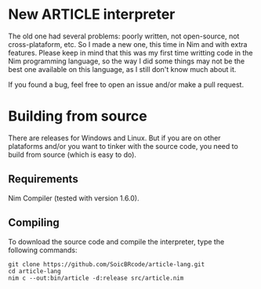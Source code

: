 # New ARTICLE interpreter

The old one had several problems: poorly written, not open-source, not cross-plataform, etc. So I made a new one, this
time in Nim and with extra features. Please keep in mind that this was my first time writting code in the Nim
programming language, so the way I did some things may not be the best one available on this language, as I still don't
know much about it.

If you found a bug, feel free to open an issue and/or make a pull request.


# Building from source

There are releases for Windows and Linux. But if you are on other plataforms and/or you want to tinker with the source
code, you need to build from source (which is easy to do).


## Requirements

Nim Compiler (tested with version 1.6.0).


## Compiling

To download the source code and compile the interpreter, type the following commands:
```
git clone https://github.com/SoicBRcode/article-lang.git
cd article-lang
nim c --out:bin/article -d:release src/article.nim
```